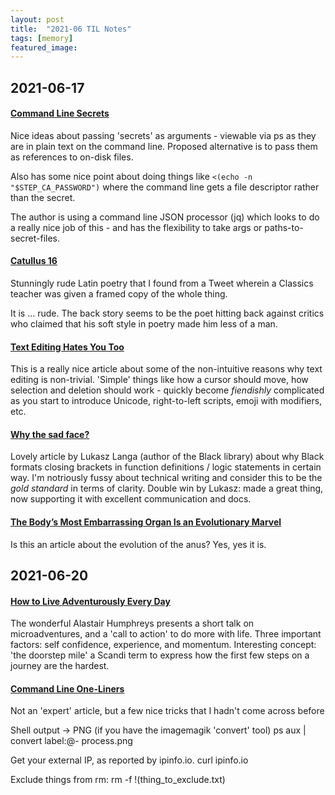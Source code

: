 ```yaml
---
layout: post 
title:  "2021-06 TIL Notes"
tags: [memory]
featured_image: 
---
```


## 2021-06-17

#### [Command Line Secrets](https://smallstep.com/blog/command-line-secrets/)

Nice ideas about passing 'secrets' as arguments - viewable via ps as they are in plain text on the command line. Proposed alternative is to pass them as references to on-disk files. 

Also has some nice point about doing things like ```<(echo -n "$STEP_CA_PASSWORD")``` where the command line gets a file descriptor rather than the secret. 

The author is using a command line JSON processor (jq) which looks to do a really nice job of this - and has the flexibility to take args or paths-to-secret-files. 


#### [Catullus 16](https://en.m.wikipedia.org/wiki/Catullus_16)

Stunningly rude Latin poetry that I found from a Tweet wherein a Classics teacher was given a framed copy of the whole thing. 

It is ... rude. The back story seems to be the poet hitting back against critics who claimed that his soft style in poetry made him less of a man.


#### [Text Editing Hates You Too](https://lord.io/text-editing-hates-you-too/)

This is a really nice article about some of the non-intuitive reasons why text editing is non-trivial. 'Simple' things like how a cursor should move, how selection and deletion should work - quickly become *fiendishly* complicated as you start to introduce Unicode, right-to-left scripts, emoji with modifiers, etc.


#### [Why the sad face?](https://lukasz.langa.pl/1d1a43c4-9c8a-4c5f-a366-7f22ce6a49fc/)
Lovely article by Lukasz Langa (author of the Black library) about why Black formats closing brackets in function definitions / logic statements in certain way. I'm notriously fussy about technical writing and consider this to be the *gold standard* in terms of clarity. Double win by Lukasz: made a great thing, now supporting it with excellent communication and docs.

#### [The Body’s Most Embarrassing Organ Is an Evolutionary Marvel](https://www.theatlantic.com/science/archive/2021/05/evolution-butts/618915/)

Is this an article about the evolution of the anus? Yes, yes it is. 

## 2021-06-20

#### [How to Live Adventurously Every Day](https://thedolectures.com/blogs/talks/alastair-humphreys-how-to-live-adventurously-every-day?)
The wonderful Alastair Humphreys presents a short talk on microadventures, and a 'call to action' to do more with life. Three important factors: self confidence, experience, and momentum. Interesting concept: 'the doorstep mile' a Scandi term to express how the first few steps on a journey are the hardest.

#### [Command Line One-Liners](https://muhammadraza.me/2021/Oneliners/)
Not an 'expert' article, but a few nice tricks that I hadn't come across before

Shell output -> PNG (if you have the imagemagik 'convert' tool)
    ps aux | convert label:@- process.png

Get your external IP, as reported by ipinfo.io.
    curl ipinfo.io
    
Exclude things from rm:
    rm -f !(thing_to_exclude.txt)